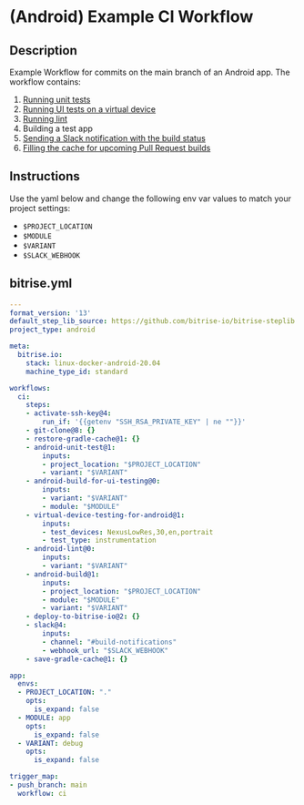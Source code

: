 # (Android) Example CI Workflow

## Description

Example Workflow for commits on the main branch of an Android app. The workflow contains:

1. [Running unit tests](/recipes/android-unit-test.md)
2. [Running UI tests on a virtual device](/recipes/android-virtual-device-tests.md)
3. [Running lint](/recipes/android-lint.md)
4. Building a test app
5. [Sending a Slack notification with the build status](/recipes/slack-send-build-status.md)
6. [Filling the cache for upcoming Pull Request builds](/recipes/pull-request-build-caching.md)

## Instructions

Use the yaml below and change the following env var values to match your project settings:
- `$PROJECT_LOCATION`
- `$MODULE`
- `$VARIANT`
- `$SLACK_WEBHOOK`

## bitrise.yml

```yaml
---
format_version: '13'
default_step_lib_source: https://github.com/bitrise-io/bitrise-steplib.git
project_type: android

meta:
  bitrise.io:
    stack: linux-docker-android-20.04
    machine_type_id: standard

workflows:
  ci:
    steps:
    - activate-ssh-key@4:
        run_if: '{{getenv "SSH_RSA_PRIVATE_KEY" | ne ""}}'
    - git-clone@8: {}
    - restore-gradle-cache@1: {}
    - android-unit-test@1:
        inputs:
        - project_location: "$PROJECT_LOCATION"
        - variant: "$VARIANT"
    - android-build-for-ui-testing@0:
        inputs:
        - variant: "$VARIANT"
        - module: "$MODULE"
    - virtual-device-testing-for-android@1:
        inputs:
        - test_devices: NexusLowRes,30,en,portrait
        - test_type: instrumentation
    - android-lint@0:
        inputs:
        - variant: "$VARIANT"
    - android-build@1:
        inputs:
        - project_location: "$PROJECT_LOCATION"
        - module: "$MODULE"
        - variant: "$VARIANT"
    - deploy-to-bitrise-io@2: {}
    - slack@4:
        inputs:
        - channel: "#build-notifications"
        - webhook_url: "$SLACK_WEBHOOK"
    - save-gradle-cache@1: {}

app:
  envs:
  - PROJECT_LOCATION: "."
    opts:
      is_expand: false
  - MODULE: app
    opts:
      is_expand: false
  - VARIANT: debug
    opts:
      is_expand: false

trigger_map:
- push_branch: main
  workflow: ci
```

